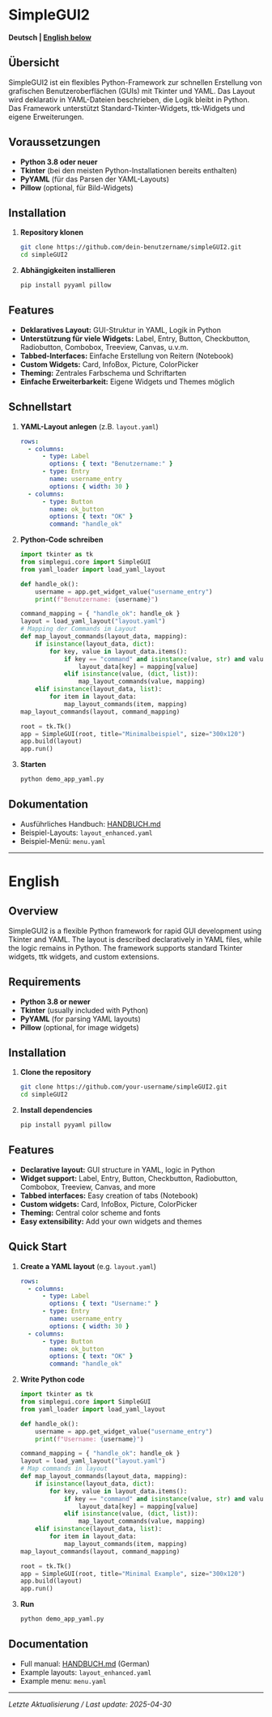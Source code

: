 # SimpleGUI2

**Deutsch | [English below](#english)**

## Übersicht

SimpleGUI2 ist ein flexibles Python-Framework zur schnellen Erstellung von grafischen Benutzeroberflächen (GUIs) mit Tkinter und YAML. Das Layout wird deklarativ in YAML-Dateien beschrieben, die Logik bleibt in Python. Das Framework unterstützt Standard-Tkinter-Widgets, ttk-Widgets und eigene Erweiterungen.

## Voraussetzungen

- **Python 3.8 oder neuer**
- **Tkinter** (bei den meisten Python-Installationen bereits enthalten)
- **PyYAML** (für das Parsen der YAML-Layouts)
- **Pillow** (optional, für Bild-Widgets)

## Installation

1. **Repository klonen**
    ```bash
    git clone https://github.com/dein-benutzername/simpleGUI2.git
    cd simpleGUI2
    ```

2. **Abhängigkeiten installieren**
    ```bash
    pip install pyyaml pillow
    ```

## Features

- **Deklaratives Layout:** GUI-Struktur in YAML, Logik in Python
- **Unterstützung für viele Widgets:** Label, Entry, Button, Checkbutton, Radiobutton, Combobox, Treeview, Canvas, u.v.m.
- **Tabbed-Interfaces:** Einfache Erstellung von Reitern (Notebook)
- **Custom Widgets:** Card, InfoBox, Picture, ColorPicker
- **Theming:** Zentrales Farbschema und Schriftarten
- **Einfache Erweiterbarkeit:** Eigene Widgets und Themes möglich

## Schnellstart

1. **YAML-Layout anlegen** (z.B. `layout.yaml`)
    ```yaml
    rows:
      - columns:
          - type: Label
            options: { text: "Benutzername:" }
          - type: Entry
            name: username_entry
            options: { width: 30 }
      - columns:
          - type: Button
            name: ok_button
            options: { text: "OK" }
            command: "handle_ok"
    ```

2. **Python-Code schreiben**
    ```python
    import tkinter as tk
    from simplegui.core import SimpleGUI
    from yaml_loader import load_yaml_layout

    def handle_ok():
        username = app.get_widget_value("username_entry")
        print(f"Benutzername: {username}")

    command_mapping = { "handle_ok": handle_ok }
    layout = load_yaml_layout("layout.yaml")
    # Mapping der Commands im Layout
    def map_layout_commands(layout_data, mapping):
        if isinstance(layout_data, dict):
            for key, value in layout_data.items():
                if key == "command" and isinstance(value, str) and value in mapping:
                    layout_data[key] = mapping[value]
                elif isinstance(value, (dict, list)):
                    map_layout_commands(value, mapping)
        elif isinstance(layout_data, list):
            for item in layout_data:
                map_layout_commands(item, mapping)
    map_layout_commands(layout, command_mapping)

    root = tk.Tk()
    app = SimpleGUI(root, title="Minimalbeispiel", size="300x120")
    app.build(layout)
    app.run()
    ```

3. **Starten**
    ```bash
    python demo_app_yaml.py
    ```

## Dokumentation

- Ausführliches Handbuch: [HANDBUCH.md](HANDBUCH.md)
- Beispiel-Layouts: `layout_enhanced.yaml`
- Beispiel-Menü: `menu.yaml`

---

# English

## Overview

SimpleGUI2 is a flexible Python framework for rapid GUI development using Tkinter and YAML. The layout is described declaratively in YAML files, while the logic remains in Python. The framework supports standard Tkinter widgets, ttk widgets, and custom extensions.

## Requirements

- **Python 3.8 or newer**
- **Tkinter** (usually included with Python)
- **PyYAML** (for parsing YAML layouts)
- **Pillow** (optional, for image widgets)

## Installation

1. **Clone the repository**
    ```bash
    git clone https://github.com/your-username/simpleGUI2.git
    cd simpleGUI2
    ```

2. **Install dependencies**
    ```bash
    pip install pyyaml pillow
    ```

## Features

- **Declarative layout:** GUI structure in YAML, logic in Python
- **Widget support:** Label, Entry, Button, Checkbutton, Radiobutton, Combobox, Treeview, Canvas, and more
- **Tabbed interfaces:** Easy creation of tabs (Notebook)
- **Custom widgets:** Card, InfoBox, Picture, ColorPicker
- **Theming:** Central color scheme and fonts
- **Easy extensibility:** Add your own widgets and themes

## Quick Start

1. **Create a YAML layout** (e.g. `layout.yaml`)
    ```yaml
    rows:
      - columns:
          - type: Label
            options: { text: "Username:" }
          - type: Entry
            name: username_entry
            options: { width: 30 }
      - columns:
          - type: Button
            name: ok_button
            options: { text: "OK" }
            command: "handle_ok"
    ```

2. **Write Python code**
    ```python
    import tkinter as tk
    from simplegui.core import SimpleGUI
    from yaml_loader import load_yaml_layout

    def handle_ok():
        username = app.get_widget_value("username_entry")
        print(f"Username: {username}")

    command_mapping = { "handle_ok": handle_ok }
    layout = load_yaml_layout("layout.yaml")
    # Map commands in layout
    def map_layout_commands(layout_data, mapping):
        if isinstance(layout_data, dict):
            for key, value in layout_data.items():
                if key == "command" and isinstance(value, str) and value in mapping:
                    layout_data[key] = mapping[value]
                elif isinstance(value, (dict, list)):
                    map_layout_commands(value, mapping)
        elif isinstance(layout_data, list):
            for item in layout_data:
                map_layout_commands(item, mapping)
    map_layout_commands(layout, command_mapping)

    root = tk.Tk()
    app = SimpleGUI(root, title="Minimal Example", size="300x120")
    app.build(layout)
    app.run()
    ```

3. **Run**
    ```bash
    python demo_app_yaml.py
    ```

## Documentation

- Full manual: [HANDBUCH.md](HANDBUCH.md) (German)
- Example layouts: `layout_enhanced.yaml`
- Example menu: `menu.yaml`

---

*Letzte Aktualisierung / Last update: 2025-04-30*